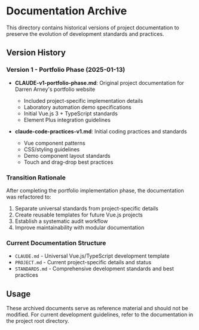 # Documentation Archive

This directory contains historical versions of project documentation to preserve the evolution of development standards and practices.

## Version History

### Version 1 - Portfolio Phase (2025-01-13)
- **CLAUDE-v1-portfolio-phase.md**: Original project documentation for Darren Arney's portfolio website
  - Included project-specific implementation details
  - Laboratory automation demo specifications
  - Initial Vue.js 3 + TypeScript standards
  - Element Plus integration guidelines

- **claude-code-practices-v1.md**: Initial coding practices and standards
  - Vue component patterns
  - CSS/styling guidelines
  - Demo component layout standards
  - Touch and drag-drop best practices

### Transition Rationale
After completing the portfolio implementation phase, the documentation was refactored to:
1. Separate universal standards from project-specific details
2. Create reusable templates for future Vue.js projects
3. Establish a systematic audit workflow
4. Improve maintainability with modular documentation

### Current Documentation Structure
- `CLAUDE.md` - Universal Vue.js/TypeScript development template
- `PROJECT.md` - Current project-specific details and status
- `STANDARDS.md` - Comprehensive development standards and best practices

## Usage
These archived documents serve as reference material and should not be modified. For current development guidelines, refer to the documentation in the project root directory.